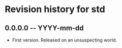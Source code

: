 # Revision history for std

## 0.0.0.0 -- YYYY-mm-dd

* First version. Released on an unsuspecting world.
